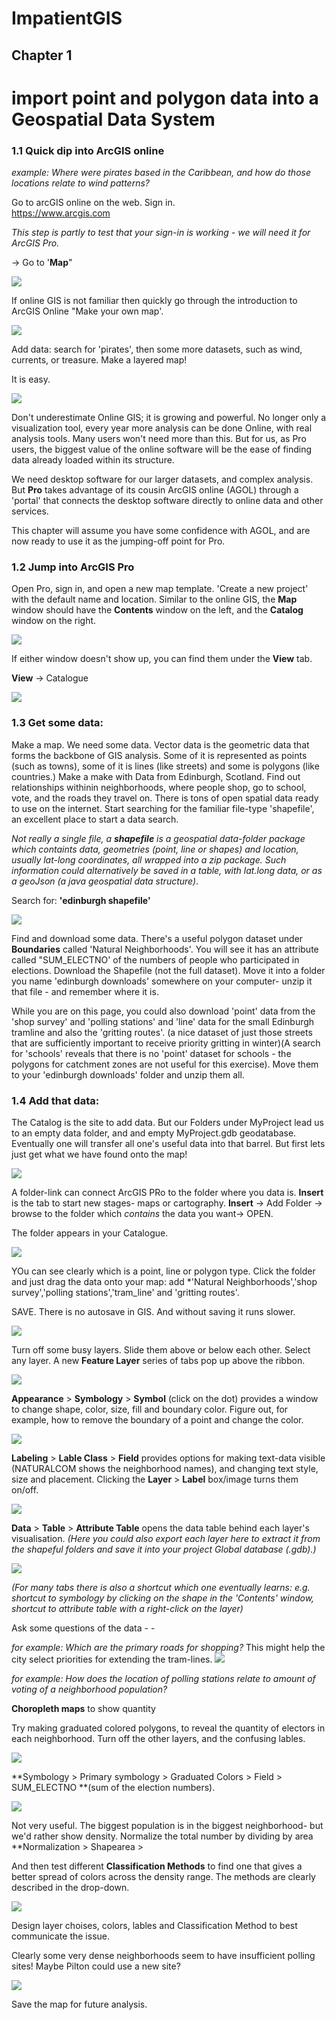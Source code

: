 # ImpatientGIS

## Chapter 1
# import point and polygon data into a Geospatial Data System

### 1.1 Quick dip into ArcGIS online

*example: Where were pirates based in the Caribbean, and how do those locations relate to wind patterns?* 

Go to arcGIS online on the web. Sign in.   
https://www.arcgis.com


*This step is partly to test that your sign-in is working - we will need it for ArcGIS Pro.* 

-> Go to '**Map**" 


![](./SHOTS1/makeOwnMap.jpg)

If online GIS is not familiar then quickly go through the introduction to ArcGIS Online "Make your own map'.

![](./SHOTS1/1c_addData.jpg)

Add data: search for 'pirates', then some more datasets, such as wind, currents, or treasure.  Make a layered map!  

It is easy. 

![](./SHOTS1/pirates.jpg)

Don't underestimate Online GIS; it is growing and powerful.  No longer only a visualization tool, every year more analysis can be done Online, with real analysis tools.  Many users won't need more than this. But for us, as Pro users, the biggest value of the online software will be the ease of finding data already loaded within its structure.  

We need desktop software for our larger datasets, and complex analysis. But **Pro** takes advantage of its cousin ArcGIS online (AGOL) through a 'portal' that connects the desktop software directly to online data and other services. 

This chapter will assume you have some confidence with AGOL, and are now ready to use it as the jumping-off point for Pro. 


### 1.2 Jump into ArcGIS Pro

Open Pro, sign in, and open a new map template. 'Create a new project' with the default name and location. Similar to the online GIS, the **Map** window should have the **Contents** window on the left, and the **Catalog** window on the right.

![](./SHOTS1/1b_empty.jpg)

If either window doesn't show up, you can find them under the **View** tab.

**View** -> Catalogue

![](./SHOTS1/1b_catalogue.jpg)

### 1.3 Get some data:

Make a map. We need some data.
Vector data is the geometric data that forms the backbone of GIS analysis. Some of it is represented as points (such as towns), some of it is lines (like streets) and some is polygons (like countries.)
Make a make with Data from Edinburgh, Scotland. Find out relationships withinin neighborhoods, where people shop, go to school, vote, and the roads they travel on.  There is tons of open spatial data ready to use on the internet. Start searching for the familiar file-type 'shapefile', an excellent place to start a data search. 

*Not really a single file, a **shapefile** is a geospatial data-folder package which containts data, geometries (point, line or shapes) and location, usually lat-long coordinates, all wrapped into a zip package. Such information could alternatively be saved in a table, with lat.long data, or as a geoJson (a java geospatial data structure)*.  

Search for:
**'edinburgh shapefile'**

![](edinShape.png)

Find and download some data. There's a useful polygon dataset under **Boundaries** called 'Natural Neighborhoods'.  You will see it has an attribute called "SUM_ELECTNO' of the numbers of people who participated in elections.  Download the Shapefile (not the full dataset). Move it into a folder you name 'edinburgh downloads' somewhere on your computer- unzip it that file - and remember where it is.

While you are on this page, you could also download 'point' data from the 'shop survey' and 'polling stations' and 'line' data for the small Edinburgh tramline and also the 'gritting routes'. (a nice dataset of just those streets that are sufficiently important to receive priority gritting in winter)(A search for 'schools' reveals that there is no 'point' dataset for schools - the polygons for catchment zones are not useful for this exercise).  Move them to your 'edinburgh downloads' folder and unzip them all.  

### 1.4 Add that data:

The Catalog is the site to add data. But our Folders under MyProject lead us to an empty data folder, and and empty MyProject.gdb geodatabase.  Eventually one will transfer all one's useful data into that barrel. But first lets just get what we have found onto the map! 

![](AddFOlder.png)

A folder-link can connect ArcGIS PRo to the folder where you data is. **Insert** is the tab to start new stages- maps or cartography. 
**Insert** -> Add Folder -> browse to the folder which *contains* the data you want-> OPEN. 

The folder appears in your Catalogue. 

![](dataList.png)

YOu can see clearly which is a point, line or polygon type.
Click the folder and just drag the data onto your map: add *'Natural Neighborhoods','shop survey','polling stations','tram_line' and 'gritting routes'.

SAVE. There is no autosave in GIS. And without saving it runs slower. 

![](ScreenAdd.png)

Turn off some busy layers. Slide them above or below each other. Select any layer. A new **Feature Layer** series of tabs pop up above the ribbon. 

![](FeatureLayer.png)

**Appearance** > **Symbology** > **Symbol** (click on the dot) provides a window to change shape, color, size, fill and boundary color. Figure out, for example, how to remove the boundary of a point and change the color.

![](ChangeColor7.png)


**Labeling** > **Lable Class** > **Field** provides options for making text-data visible (NATURALCOM shows the neighborhood names), and changing text style, size and placement. Clicking the **Layer** > **Label** box/image turns them on/off.

![](AddLables.png)

**Data** > **Table** > **Attribute  Table** opens the data table behind each layer's visualisation. *(Here you could also export each layer here to extract it from the shapeful folders and save it into your project Global database (.gdb).)*

![](DataAttribute.png)

*(For many tabs there is also a shortcut which one eventually learns: e.g. shortcut to symbology by clicking on the shape in the 'Contents' window, shortcut to attribute table with a right-click on the layer)*

Ask some questions of the data - -

*for example: Which are the primary roads for shopping?*  This might help the city select priorities for extending the tram-lines.
![](TramLine.png)

*for example: How does the location of polling stations relate to amount of voting of a neighborhood population?*

**Choropleth maps** to show quantity

Try making graduated colored polygons, to reveal the quantity of electors in each neighborhood. 
Turn off the other layers, and the confusing lables. 

![](GraduatedColors.png)

**Symbology > Primary symbology > Graduated Colors > Field > SUM_ELECTNO **(sum of the election numbers).

![](GraduatedColors2.png)

Not very useful. The biggest population is in the biggest neighborhood- but we'd rather show density.  Normalize the total number by dividing by area **Normalization > Shapearea >

And then test different **Classification Methods** to find one that gives a better spread of colors across the density range. The methods are clearly described in the drop-down. 

![](ClassificationMethods.png)

Design layer choises, colors, lables and Classification Method to best communicate the issue.  

Clearly some very dense neighborhoods seem to have insufficient polling sites!  Maybe Pilton could use a new site? 

![](Pilton.png)

Save the map for future analysis.
